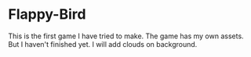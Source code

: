 # Flappy-Bird
This is the first game I have tried to make. The game has my own assets. But I haven't finished yet. I will add clouds on background.
